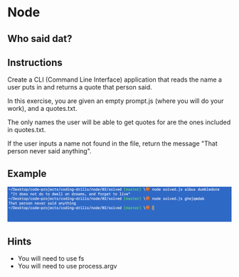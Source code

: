 # Node

## Who said dat?

## Instructions

Create a CLI (Command Line Interface) application that reads the name a user puts in and returns a quote that person said.

In this exercise, you are given an empty prompt.js (where you will do your work), and a quotes.txt.

The only names the user will be able to get quotes for are the ones included in quotes.txt.

If the user inputs a name not found in the file, return the message "That person never said anything".

## Example

<img src="demo.png">

## Hints
- You will need to use fs
- You will need to use process.argv
